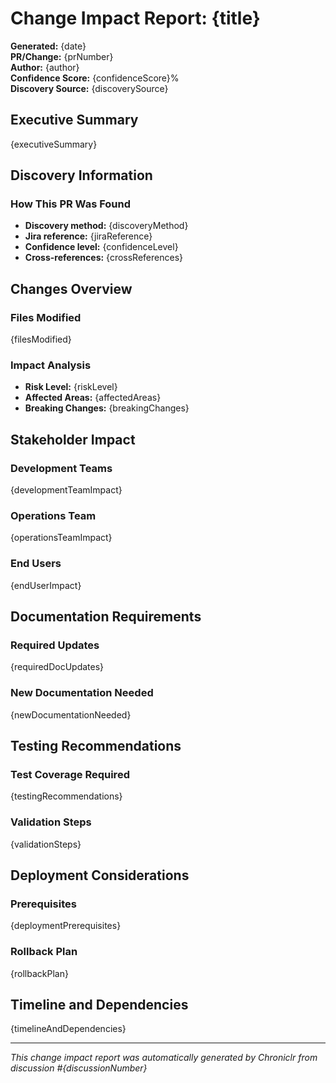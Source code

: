 # Change Impact Report: {title}

**Generated:** {date}  
**PR/Change:** {prNumber}  
**Author:** {author}  
**Confidence Score:** {confidenceScore}%  
**Discovery Source:** {discoverySource}

## Executive Summary

{executiveSummary}

## Discovery Information

### How This PR Was Found
- **Discovery method:** {discoveryMethod}
- **Jira reference:** {jiraReference}
- **Confidence level:** {confidenceLevel}
- **Cross-references:** {crossReferences}

## Changes Overview

### Files Modified
{filesModified}

### Impact Analysis
- **Risk Level:** {riskLevel}
- **Affected Areas:** {affectedAreas}
- **Breaking Changes:** {breakingChanges}

## Stakeholder Impact

### Development Teams
{developmentTeamImpact}

### Operations Team
{operationsTeamImpact}

### End Users
{endUserImpact}

## Documentation Requirements

### Required Updates
{requiredDocUpdates}

### New Documentation Needed
{newDocumentationNeeded}

## Testing Recommendations

### Test Coverage Required
{testingRecommendations}

### Validation Steps
{validationSteps}

## Deployment Considerations

### Prerequisites
{deploymentPrerequisites}

### Rollback Plan
{rollbackPlan}

## Timeline and Dependencies

{timelineAndDependencies}

---
*This change impact report was automatically generated by Chroniclr from discussion #{discussionNumber}*